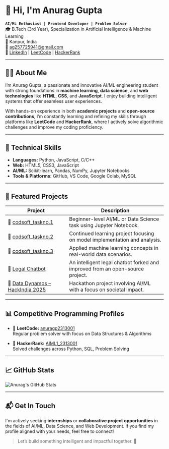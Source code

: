 # 👋 Hi, I'm Anurag Gupta

**`AI/ML Enthusiast | Frontend Developer | Problem Solver`**  
🎓 B.Tech (3rd Year), Specialization in Artificial Intelligence & Machine Learning  
📍 Kanpur, India  
📧 ag257725941@gmail.com  
🔗 [LinkedIn](https://www.linkedin.com/in/anurag-gupta-62282b317) | [LeetCode](https://leetcode.com/u/anuragp2313001/) | [HackerRank](https://www.hackerrank.com/profile/AIML1_2313001)

---

## 👨‍💻 About Me

I’m Anurag Gupta, a passionate and innovative AI/ML engineering student with strong foundations in **machine learning**, **data science**, and **web technologies** like **HTML**, **CSS**, and **JavaScript**. I enjoy building intelligent systems that offer seamless user experiences.

With hands-on experience in both **academic projects** and **open-source contributions**, I’m constantly learning and refining my skills through platforms like **LeetCode** and **HackerRank**, where I actively solve algorithmic challenges and improve my coding proficiency.

---

## 💼 Technical Skills

- **Languages:** Python, JavaScript, C/C++
- **Web:** HTML5, CSS3, JavaScript
- **AI/ML:** Scikit-learn, Pandas, NumPy, Jupyter Notebooks
- **Tools & Platforms:** GitHub, VS Code, Google Colab, MySQL

---

## 🚀 Featured Projects

| Project | Description |
|--------|-------------|
| 🔹 [codsoft_taskno.1](https://github.com/anuraggupta07122006/codsoft_taskno.1) | Beginner-level AI/ML or Data Science task using Jupyter Notebook. |
| 🔹 [codsoft_taskno.2](https://github.com/anuraggupta07122006/codsoft_taskno.2) | Continued learning project focusing on model implementation and analysis. |
| 🔹 [codsoft_taskno.3](https://github.com/anuraggupta07122006/codsoft_taskno.3) | Applied machine learning concepts in real-world data scenarios. |
| 🔹 [Legal Chatbot](https://github.com/anuraggupta07122006/Legal-Chatbot) | An intelligent legal chatbot forked and improved from an open-source project. |
| 🔹 [Data Dynamos – HackIndia 2025](https://github.com/anuraggupta07122006/Data-Dynamos-HackIndia-2025) | Hackathon project involving AI/ML with a focus on societal impact. |

---

## 📊 Competitive Programming Profiles

- 🔸 **LeetCode:** [anuragp2313001](https://leetcode.com/u/anuragp2313001/)  
  Regular problem solver with focus on Data Structures & Algorithms

- 🔸 **HackerRank:** [AIML1_2313001](https://www.hackerrank.com/profile/AIML1_2313001)  
  Solved challenges across Python, SQL, Problem Solving

---

## 📈 GitHub Stats

![Anurag's GitHub Stats](https://github-readme-stats.vercel.app/api?username=anuraggupta07122006&show_icons=true&theme=default)

---

## 📬 Get In Touch

I'm actively seeking **internships** or **collaborative project opportunities** in the fields of AI/ML, Data Science, and Web Development. If you find my profile aligned with your needs, feel free to connect!

> Let’s build something intelligent and impactful together. 🚀
